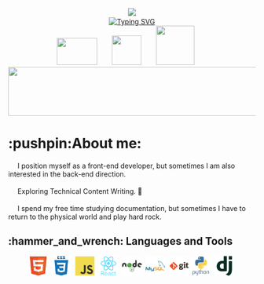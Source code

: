 <!-- logo#klmnzki-->
<div align="center">
  <a href='https://github.com/Klmnzki' /><img src="https://i.postimg.cc/JzCv5Bgh/klmnzki2.gif" width="600"/></a>
</div>
<!--scrolling text-->
<div align='center'>
  <a href="https://git.io/typing-svg"><img src="https://readme-typing-svg.demolab.com?font=Fira+Code&size=18&pause=1000&color=1DF756&center=true&width=545&height=60&lines=Front-end+developer+%26+UX%2FUI+designer" alt="Typing SVG" /></a>
</div>
<!--hyperlinks(ds,tg,donate)-->
<div align="center">
  <a href='#'><img src='https://i.postimg.cc/fWFn31G1/372108630-DISCORD-LOGO-400-1.gif' width='82' height='55'/></a>ㅤㅤ
  <a href='https://t.me/klmnzki'><img src='https://i.postimg.cc/vZFJhfHz/telegram-1.gif' width='60' height='60' /></a>ㅤㅤ
  <a href='https://www.donationalerts.com/r/berzergx'><img src='https://i.postimg.cc/65vsCYwq/hot-beverage-joypixels-1.gif' width='78' height='80' /></a>ㅤㅤ
</div>
<!-- neon line-->
<a href='#'><img align='center' src="https://steamuserimages-a.akamaihd.net/ugc/2443838570020147949/4539163CD08B349CE81FC6A0F87DA042724B23BF/" height='100' width='1500' /></a>
<h1>:pushpin:About me:</h1>

<!-- animation before text about me -->
<div>
  <img src='https://media.tenor.com/6u7kXhsPPh0AAAAi/loading.gif' width='15' height='15' /> I position myself as a front-end developer, but sometimes I am also interested in the back-end direction.<br>
  <br>
  <img src='https://media.tenor.com/6u7kXhsPPh0AAAAi/loading.gif' width='15' height='15' /> Exploring Technical Content Writing. 🌿<br>
  <br>
  <img src='https://media.tenor.com/6u7kXhsPPh0AAAAi/loading.gif' width='15' height='15' /> I spend my free time studying documentation, but sometimes I have to return to the physical world and play hard rock.
</div>
<p></p>
<p align='center'><h2>  :hammer_and_wrench: Languages and Tools </h2></p>
<!-- icons of the tools and lang-->
<div align='center'>
  <img src="https://github.com/devicons/devicon/blob/master/icons/html5/html5-original.svg" title="HTML5" alt="HTML" width="40" height="40"/>&nbsp;
  <img src="https://github.com/devicons/devicon/blob/master/icons/css3/css3-plain-wordmark.svg"  title="CSS3" alt="CSS" width="40" height="40"/>&nbsp;
  <img src="https://github.com/devicons/devicon/blob/master/icons/javascript/javascript-original.svg" title="JavaScript" alt="JavaScript" width="40" height="40"/>&nbsp;
  <img src="https://github.com/devicons/devicon/blob/master/icons/react/react-original-wordmark.svg" title="React" alt="React" width="40" height="40"/>&nbsp;
  <img src="https://github.com/devicons/devicon/blob/master/icons/nodejs/nodejs-original-wordmark.svg" title="NodeJS" alt="NodeJS" width="40" height="40"/>&nbsp;
  <img src="https://github.com/devicons/devicon/blob/master/icons/mysql/mysql-original-wordmark.svg" title="MySQL"  alt="MySQL" width="40" height="40"/>&nbsp;
  <img src="https://github.com/devicons/devicon/blob/master/icons/git/git-original-wordmark.svg" title="Git" **alt="Git" width="40" height="40"/>
  <img src="https://github.com/devicons/devicon/blob/master/icons/python/python-original-wordmark.svg" title="Python"  alt="Python" width="40" height="40"/>&nbsp;
  <img src='https://github.com/devicons/devicon/blob/master/icons/django/django-plain.svg' title="Django"  alt="Django" width="40" height="40"/>&nbsp;
</div>
